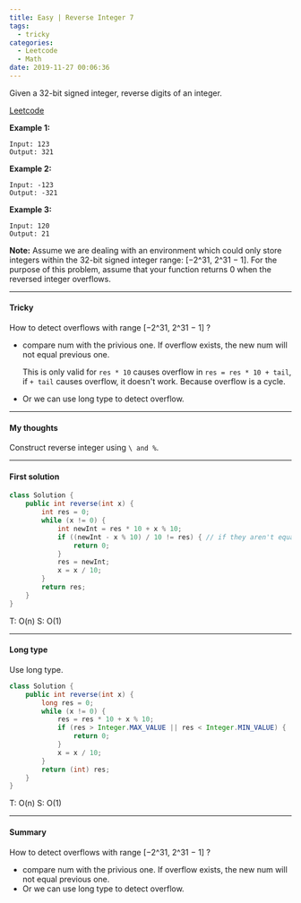 ```yaml
---
title: Easy | Reverse Integer 7
tags:
  - tricky
categories:
  - Leetcode
  - Math
date: 2019-11-27 00:06:36
---
```


Given a 32-bit signed integer, reverse digits of an integer.

[Leetcode](https://leetcode.com/problems/reverse-integer/)

<!--more-->

**Example 1:**

```
Input: 123
Output: 321
```

**Example 2:**

```
Input: -123
Output: -321
```

**Example 3:**

```
Input: 120
Output: 21
```

**Note:**
Assume we are dealing with an environment which could only store integers within the 32-bit signed integer range: [−2^31,  2^31 − 1]. For the purpose of this problem, assume that your function returns 0 when the reversed integer overflows.

---

#### Tricky 

How to detect overflows with range [−2^31,  2^31 − 1] ?

* compare num with the privious one. If overflow exists, the new num will not equal previous one.

  This is only valid for `res * 10` causes overflow in `res = res * 10 + tail`, if `+ tail` causes overflow, it doesn't work. Because overflow is a cycle.

* Or we can use long type to detect overflow.

---

#### My thoughts 

Construct reverse integer using `\ and %`.

---

#### First solution 

```java
class Solution {
    public int reverse(int x) {
        int res = 0;
        while (x != 0) {
            int newInt = res * 10 + x % 10;
            if ((newInt - x % 10) / 10 != res) { // if they aren't equal, overflow!
                return 0;
            }
            res = newInt;
            x = x / 10;
        }
        return res;
    }
}
```

T: O(n) S: O(1)

---

#### Long type

Use long type. 

```java
class Solution {
    public int reverse(int x) {
        long res = 0;
        while (x != 0) {
            res = res * 10 + x % 10;
            if (res > Integer.MAX_VALUE || res < Integer.MIN_VALUE) {
                return 0;
            }
            x = x / 10;
        }
        return (int) res;
    }
}
```

T: O(n) S: O(1)

---

#### Summary 

How to detect overflows with range [−2^31,  2^31 − 1] ?

- compare num with the privious one. If overflow exists, the new num will not equal previous one.
- Or we can use long type to detect overflow.